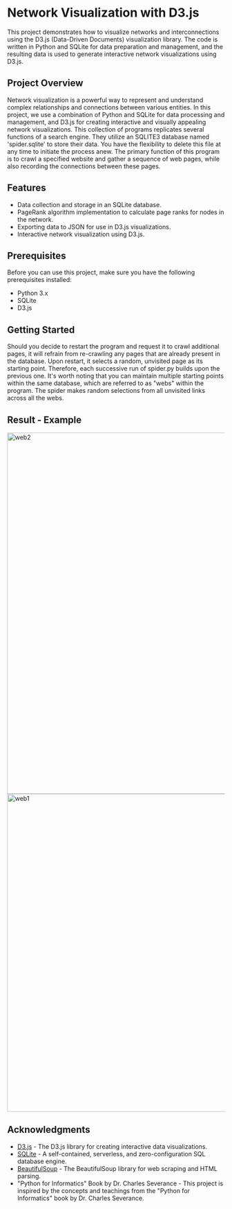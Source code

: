 # Network Visualization with D3.js

This project demonstrates how to visualize networks and interconnections using the D3.js (Data-Driven Documents) visualization library. The code is written in Python and SQLite for data preparation and management, and the resulting data is used to generate interactive network visualizations using D3.js.

## Project Overview
Network visualization is a powerful way to represent and understand complex relationships and connections between various entities. In this project, we use a combination of Python and SQLite for data processing and management, and D3.js for creating interactive and visually appealing network visualizations.
This collection of programs replicates several functions of a search engine. They utilize an SQLITE3 database named 'spider.sqlite' to store their data. You have the flexibility to delete this file at any time to initiate the process anew. The primary function of this program is to crawl a specified website and gather a sequence of web pages, while also recording the connections between these pages.

## Features
- Data collection and storage in an SQLite database.
- PageRank algorithm implementation to calculate page ranks for nodes in the network.
- Exporting data to JSON for use in D3.js visualizations.
- Interactive network visualization using D3.js.

## Prerequisites
Before you can use this project, make sure you have the following prerequisites installed:

- Python 3.x
- SQLite
- D3.js 

## Getting Started
Should you decide to restart the program and request it to crawl additional pages, it will refrain from re-crawling any pages that are already present in the database. Upon restart, it selects a random, unvisited page as its starting point. Therefore, each successive run of spider.py builds upon the previous one. It's worth noting that you can maintain multiple starting points within the same database, which are referred to as "webs" within the program. The spider makes random selections from all unvisited links across all the webs.

## Result - Example
<img width="834" alt="web2" src="https://github.com/aleksandrajk/Python-Projects/assets/55165756/0d541c7d-64eb-41fb-a1c2-d54626554d4c">

<img width="734" alt="web1" src="https://github.com/aleksandrajk/Python-Projects/assets/55165756/10da12db-08e3-42f9-a96b-ea3f53eac469">


## Acknowledgments
- [D3.js](http://d3js.org/) - The D3.js library for creating interactive data visualizations.
- [SQLite](https://www.sqlite.org/) - A self-contained, serverless, and zero-configuration SQL database engine.
- [BeautifulSoup](https://www.crummy.com/software/BeautifulSoup/) - The BeautifulSoup library for web scraping and HTML parsing.
- "Python for Informatics" Book by Dr. Charles Severance - This project is inspired by the concepts and teachings from the "Python for Informatics" book by Dr. Charles Severance.


